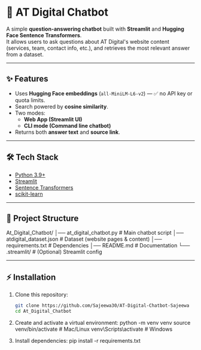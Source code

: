 # 🤖 AT Digital Chatbot

A simple **question-answering chatbot** built with **Streamlit** and **Hugging Face Sentence Transformers**.  
It allows users to ask questions about AT Digital's website content (services, team, contact info, etc.), and retrieves the most relevant answer from a dataset.

---

## ✨ Features
- Uses **Hugging Face embeddings** (`all-MiniLM-L6-v2`) — ✅ no API key or quota limits.
- Search powered by **cosine similarity**.
- Two modes:
  - **Web App (Streamlit UI)**
  - **CLI mode (Command line chatbot)**
- Returns both **answer text** and **source link**.

---

## 🛠️ Tech Stack
- [Python 3.9+](https://www.python.org/)
- [Streamlit](https://streamlit.io/)
- [Sentence Transformers](https://www.sbert.net/)
- [scikit-learn](https://scikit-learn.org/)

---

## 📂 Project Structure
At_Digital_Chatbot/
│── at_digital_chatbot.py # Main chatbot script
│── atdigital_dataset.json # Dataset (website pages & content)
│── requirements.txt # Dependencies
│── README.md # Documentation
└── .streamlit/ # (Optional) Streamlit config


---

## ⚡ Installation

1. Clone this repository:
   ```bash
   git clone https://github.com/Sajeewa30/AT-Digital-Chatbot-Sajeewa
   cd At_Digital_Chatbot

2. Create and activate a virtual environment:
python -m venv venv
source venv/bin/activate   # Mac/Linux
venv\Scripts\activate      # Windows

3. Install dependencies:
pip install -r requirements.txt

